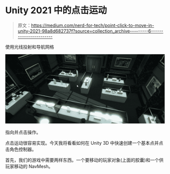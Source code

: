# Unity 2021 中的点击运动

> 原文：<https://medium.com/nerd-for-tech/point-click-to-move-in-unity-2021-98a8d682737f?source=collection_archive---------6----------------------->

使用光线投射和导航网格

![](img/30fada09372222fa94f8437e670df49e.png)

指向并点击操作。

点击运动很容易实现。今天我将看看如何在 Unity 3D 中快速创建一个基本点并点击角色控制器。

首先，我们的游戏中需要两样东西。一个要移动的玩家对象(上面的胶囊)和一个供玩家移动的 NavMesh。